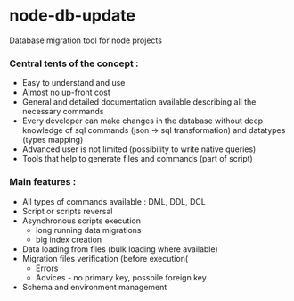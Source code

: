 # node-db-update
Database migration tool for node projects

### Central tents of the concept :

* Easy to understand and use
* Almost no up-front cost
* General and detailed documentation available describing all the necessary commands 
* Every developer can make changes in the database without deep knowledge of sql commands (json -> sql transformation) and datatypes (types mapping)
* Advanced user is not limited (possibility to write native queries)
* Tools that help to generate files and commands (part of script)

### Main features :

* All types of commands available : DML, DDL, DCL
* Script or scripts reversal
* Asynchronous scripts execution
  * long running data migrations
  * big index creation
* Data loading from files (bulk loading where available)
* Migration files verification (before execution(
  * Errors
  * Advices - no primary key, possbile foreign key
* Schema and environment management
